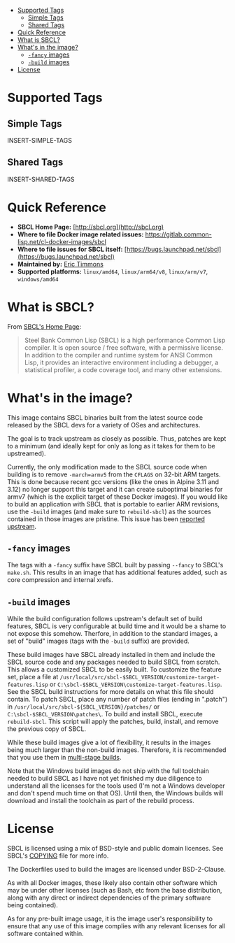 - [Supported Tags](#org93d25ae)
  - [Simple Tags](#org65189c6)
  - [Shared Tags](#org9f5c5bc)
- [Quick Reference](#orgf417aa1)
- [What is SBCL?](#org09acba4)
- [What's in the image?](#org15b30d5)
  - [`-fancy` images](#org48f80eb)
  - [`-build` images](#orgad04556)
- [License](#org18b5f74)



<a id="org93d25ae"></a>

# Supported Tags


<a id="org65189c6"></a>

## Simple Tags

INSERT-SIMPLE-TAGS


<a id="org9f5c5bc"></a>

## Shared Tags

INSERT-SHARED-TAGS


<a id="orgf417aa1"></a>

# Quick Reference

-   **SBCL Home Page:** [http://sbcl.org](http://sbcl.org)
-   **Where to file Docker image related issues:** <https://gitlab.common-lisp.net/cl-docker-images/sbcl>
-   **Where to file issues for SBCL itself:** [https://bugs.launchpad.net/sbcl](https://bugs.launchpad.net/sbcl)
-   **Maintained by:** [Eric Timmons](https://github.com/daewok)
-   **Supported platforms:** `linux/amd64`, `linux/arm64/v8`, `linux/arm/v7`, `windows/amd64`


<a id="org09acba4"></a>

# What is SBCL?

From [SBCL's Home Page](http://sbcl.org):

> Steel Bank Common Lisp (SBCL) is a high performance Common Lisp compiler. It is open source / free software, with a permissive license. In addition to the compiler and runtime system for ANSI Common Lisp, it provides an interactive environment including a debugger, a statistical profiler, a code coverage tool, and many other extensions.


<a id="org15b30d5"></a>

# What's in the image?

This image contains SBCL binaries built from the latest source code released by the SBCL devs for a variety of OSes and architectures.

The goal is to track upstream as closely as possible. Thus, patches are kept to a minimum (and ideally kept for only as long as it takes for them to be upstreamed).

Currently, the only modification made to the SBCL source code when building is to remove `-march=armv5` from the `CFLAGS` on 32-bit ARM targets. This is done because recent gcc versions (like the ones in Alpine 3.11 and 3.12) no longer support this target and it can create suboptimal binaries for armv7 (which is the explicit target of these Docker images). If you would like to build an application with SBCL that is portable to earlier ARM revisions, use the `-build` images (and make sure to `rebuild-sbcl`) as the sources contained in those images are pristine. This issue has been [reported upstream](https://bugs.launchpad.net/sbcl/+bug/1839783).


<a id="org48f80eb"></a>

## `-fancy` images

The tags with a `-fancy` suffix have SBCL built by passing `--fancy` to SBCL's `make.sh`. This results in an image that has additional features added, such as core compression and internal xrefs.


<a id="orgad04556"></a>

## `-build` images

While the build configuration follows upstream's default set of build features, SBCL is very configurable at build time and it would be a shame to not expose this somehow. Therfore, in addition to the standard images, a set of "build" images (tags with the `-build` suffix) are provided.

These build images have SBCL already installed in them and include the SBCL source code and any packages needed to build SBCL from scratch. This allows a customized SBCL to be easily built. To customize the feature set, place a file at `/usr/local/src/sbcl-$SBCL_VERSION/customize-target-features.lisp` or `C:\sbcl-$SBCL_VERSION\customize-target-features.lisp`. See the SBCL build instructions for more details on what this file should contain. To patch SBCL, place any number of patch files (ending in ".patch") in `/usr/local/src/sbcl-${SBCL_VERSION}/patches/` or `C:\sbcl-$SBCL_VERSION\patches\`. To build and install SBCL, execute `rebuild-sbcl`. This script will apply the patches, build, install, and remove the previous copy of SBCL.

While these build images give a lot of flexibility, it results in the images being much larger than the non-build images. Therefore, it is recommended that you use them in [multi-stage builds](https://docs.docker.com/develop/develop-images/multistage-build/).

Note that the Windows build images do not ship with the full toolchain needed to build SBCL as I have not yet finished my due diligence to understand all the licenses for the tools used (I'm not a Windows developer and don't spend much time on that OS). Until then, the Windows builds will download and install the toolchain as part of the rebuild process.


<a id="org18b5f74"></a>

# License

SBCL is licensed using a mix of BSD-style and public domain licenses. See SBCL's [COPYING](http://sbcl.git.sourceforge.net/git/gitweb.cgi?p=sbcl/sbcl.git;a=blob_plain;f=COPYING;hb=HEAD) file for more info.

The Dockerfiles used to build the images are licensed under BSD-2-Clause.

As with all Docker images, these likely also contain other software which may be under other licenses (such as Bash, etc from the base distribution, along with any direct or indirect dependencies of the primary software being contained).

As for any pre-built image usage, it is the image user's responsibility to ensure that any use of this image complies with any relevant licenses for all software contained within.
